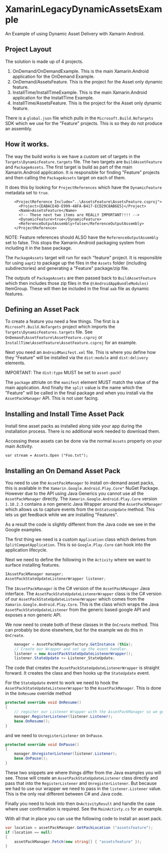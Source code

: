 # XamarinLegacyDynamicAssetsExample
An Example of using Dynamic Asset Delivery with Xamarin Android.

## Project Layout

The solution is made up of 4 projects.

1. OnDemand/OnDemandExample. This is the main Xamarin.Android application for the
   OnDemand Example.
2. OnDemand/AssetsFeature. This is the project for the Asset only dynamic feature.
3. InstallTime/InstallTimeExample. This is the main Xamarin.Android application for the
   InstallTime Example.
4. InstallTime/AssetsFeature. This is the project for the Asset only dynamic feature.

There is a `global.json` file which pulls in the `Microsoft.Build.NoTargets` SDK
which we use for the "Feature" projects. This is so they do not produce an assembly. 

## How it works.

The way the build works is we have a custom set of targets in the `Targets\DynamicFeature.targets`
file. The two targets are `BuildAssetFeature` and `PackageAssets`. The first target
is build as part of the main Xamarin.Android application. It is responsible for 
finding "Feature" projects and then calling the `PackageAssets` target on each of 
them. 

It does this by looking for `ProjectReferences` which have the `DynamicFeature` metadata
set to `true`.

```
    <ProjectReference Include="..\AssetsFeature\AssetsFeature.csproj">
      <Project>{EABACE4D-E999-48FA-B417-ECD29C8AB6E5}</Project>
      <Name>AssetsFeature</Name>
      <!-- These next two items are REALLY IMPORTANT!!!! -->
      <DynamicFeature>true</DynamicFeature>
      <ReferenceOutputAssembly>false</ReferenceOutputAssembly>
    </ProjectReference>
```

NOTE: Feature references should ALSO have the `ReferenceOutputAssembly` set to false. This 
stops the Xamarin.Android packaging system from including it in the base package.

The `PackageAssets` target will run for each "feature" project. It is responsible for 
using `aapt2` to package up the files in the `Assets` folder (including subdirectories)
and generating a "Feature" package/zip file. 

The outputs of `PackageAssets` are then passed back to `BuildAssetFeature` which then includes
those zip files in the `@(AndroidAppBundleModules)` ItemGroup. These will then be included
in the final `aab` file as dynamic features. 

## Defining an Asset Pack

To create a feature you need a few things. The first is a `Microsoft.Build.NoTargets` project
which imports the `Targets\DynamicFeatures.targets` file. See `OnDemand\AssetFeature\AssetFeature.csproj` or `InstallTime\AssetFeature\AssetFeature.csproj`  for an example.

Next you need an `AndroidManifest.xml` file. This is where you define how they "Feature" will be
installed via the `dist:module` and `dist:delivery` elements. 

IMPORTANT: The `dist:type` MUST be set to `asset-pack`!

The `package` attriute on the `manifest` element MUST match the value of the main application.
And finally the `split` value is the name which the "Feature" will be called in the final package
and when you install via the `AssetPackManager` API. This is not user facing. 

## Installing and Install Time Asset Pack

Install time asset packs as installed along side your app during the installation 
process. There is no additional work needed to download them.

Accessing these assets can be done via the normal `Assets` property on your main 
Activity. 

```
var stream = Assets.Open ("Foo.txt");
```

## Installing an On Demand Asset Pack

You need to use the `AssetPackManager` to install on-demand asset packs, this is available in the 
`Xamarin.Google.Android.Play.Core"` NuGet Package. However due to the API using Java Generics you cannot 
use all the `AssetPackManager` directly. The `Xamarin.Google.Android.Play.Core` version `1.10.2.3` contains
a non generic Java Wrapper around the `AssetPackManager` which allows us to 
capture events from the `OnStatusUpdate` method. This lets us get feedback while we are installing
"Features".

As a result the code is slightly different from the Java code we see in the Google examples.

The first thing we need is a custom `Application` class which derives from `SplitCompatApplication`.
This is so `Google.Play.Core` can hook into the application lifecycle. 

Next we need to define the following in the `Activity` where we want to surface installing features.

```csharp
IAssetPackManager manager;
AssetPackStateUpdateListenerWrapper listener;
```

The `IAssetPackManager` is the C# version of the `AssetPackManager` Java interface. The
`AssetPackStateUpdateListenerWrapper` class is the C# version of our `AssetPackStateUpdateListenerWrapper`
which comes from the `Xamarin.Google.Android.Play.Core`. This is the class which wraps the Java `AssetPackStateUpdateListener` from the generic based google API and exposes a non generic API.

We now need to create both of these classes in the `OnCreate` method. This can probably be done elsewhere,
but for the example we do this in `OnCreate`.

```csharp
    manager = AssetPackManagerFactory.GetInstance (this);
    // Create our Wrapper and set up the event handler.
    listener = new AssetPackStateUpdateListenerWrapper();
    listener.StateUpdate += Listener_StateUpdate;
```

The code that creates the `AssetPackStateUpdateListenerWrapper` is straight forward. It creates
the class and then hooks up the `StateUpdate` event. 

For the `StateUpdate` event to work we need to hook the `AssetPackStateUpdateListenerWrapper` to 
the `AssetPackManager`. This is done in the `OnResume` override method 

```csharp
protected override void OnResume()
{
    // regsiter our Listener Wrapper with the AssetPackManager so we get feedback.
    manager.RegisterListener(listener.Listener);
    base.OnResume();
}
```

and we need to `UnregisterListener` on `OnPause`.

```csharp
protected override void OnPause()
{
    manager.UnregisterListener(listener.Listener);
    base.OnPause();
}
```

These two snippets are where things differ from the Java examples you will see. Those will 
create an `AssetPackStateUpdateListener` class directly and pass that into the `RegisterListener`
and `UnregisterListener`. But because we had to use our wrapper we need to pass in the 
`listener.Listener` value. This is the only real different between C# and Java code. 

Finally you need to hook into then `OnActivityResult` and handle the case where user
confirmation is required. See the `MainActivty.cs` for an example.

With all that in place you can use the following code to install an asset pack.

```csharp
var location = assetPackManager.GetPackLocation ("assetsfeature");
if (location == null)
{
    assetPackManager.Fetch(new string[] { "assetsfeature" });
}
```




